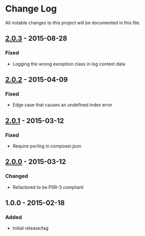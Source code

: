 # Change Log
All notable changes to this project will be documented in this file.

## [2.0.3] - 2015-08-28
### Fixed
- Logging the wrong exception class in log context data

## [2.0.2] - 2015-04-09
### Fixed
- Edge case that causes an undefined index error

## [2.0.1] - 2015-03-12
### Fixed
- Require psr/log in composer.json

## [2.0.0] - 2015-03-12
### Changed
- Refactored to be PSR-3 compliant

## 1.0.0 - 2015-02-18
### Added
- Initial release/tag

[2.0.3]: https://github.com/eBayEnterprise/magento-log/compare/2.0.3...2.0.2
[2.0.2]: https://github.com/eBayEnterprise/magento-log/compare/2.0.2...2.0.1
[2.0.1]: https://github.com/eBayEnterprise/magento-log/compare/2.0.1...2.0.0
[2.0.0]: https://github.com/eBayEnterprise/magento-log/compare/2.0.0...1.0.0
